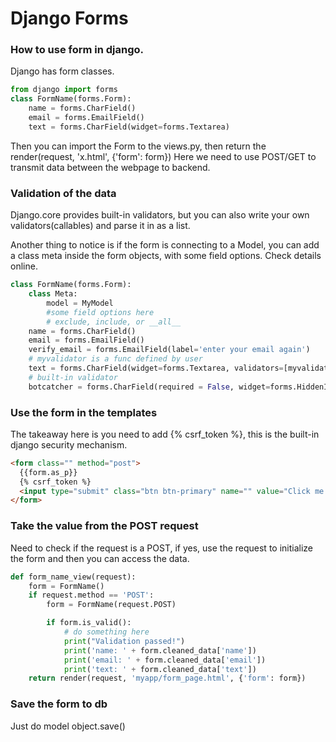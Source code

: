 # Django Forms

### How to use form in django.
Django has form classes.
```python
from django import forms
class FormName(forms.Form):
    name = forms.CharField()
    email = forms.EmailField()
    text = forms.CharField(widget=forms.Textarea)
```
Then you can import the Form to the views.py, then return the render(request, 'x.html', {'form': form})
Here we need to use POST/GET to transmit data between the webpage to backend.

### Validation of the data
Django.core provides built-in validators, but you can also write your own validators(callables) and parse it in as a list.

Another thing to notice is if the form is connecting to a Model, you can add a class meta inside the form objects, with some field options. Check details online.
```python
class FormName(forms.Form):
    class Meta:
        model = MyModel
        #some field options here
        # exclude, include, or __all__
    name = forms.CharField()
    email = forms.EmailField()
    verify_email = forms.EmailField(label='enter your email again')
    # myvalidator is a func defined by user
    text = forms.CharField(widget=forms.Textarea, validators=[myvalidator])
    # built-in validator
    botcatcher = forms.CharField(required = False, widget=forms.HiddenInput, validators=[validators.MaxLengthValidator(0)])

```

### Use the form in the templates
The takeaway here is you need to add {% csrf_token %}, this is the built-in django security mechanism.

```html
<form class="" method="post">
  {{form.as_p}}
  {% csrf_token %}
  <input type="submit" class="btn btn-primary" name="" value="Click me!">
</form>
```

### Take the value from the POST request
Need to check if the request is a POST, if yes, use the request to initialize the form and then you can access the data.
```python
def form_name_view(request):
    form = FormName()
    if request.method == 'POST':
        form = FormName(request.POST)

        if form.is_valid():
            # do something here
            print("Validation passed!")
            print('name: ' + form.cleaned_data['name'])
            print('email: ' + form.cleaned_data['email'])
            print('text: ' + form.cleaned_data['text'])
    return render(request, 'myapp/form_page.html', {'form': form})
```

### Save the form to db
Just do model object.save()
